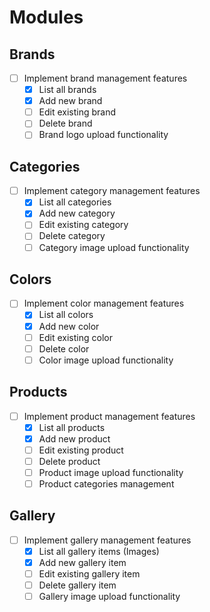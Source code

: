 # Modules

## Brands

- [ ] Implement brand management features
  - [x] List all brands
  - [x] Add new brand
  - [ ] Edit existing brand
  - [ ] Delete brand
  - [ ] Brand logo upload functionality

## Categories

- [ ] Implement category management features
  - [x] List all categories
  - [x] Add new category
  - [ ] Edit existing category
  - [ ] Delete category
  - [ ] Category image upload functionality

## Colors

- [ ] Implement color management features
  - [x] List all colors
  - [x] Add new color
  - [ ] Edit existing color
  - [ ] Delete color
  - [ ] Color image upload functionality

## Products

- [ ] Implement product management features
  - [x] List all products
  - [x] Add new product
  - [ ] Edit existing product
  - [ ] Delete product
  - [ ] Product image upload functionality
  - [ ] Product categories management

## Gallery

- [ ] Implement gallery management features
  - [x] List all gallery items (Images)
  - [x] Add new gallery item
  - [ ] Edit existing gallery item
  - [ ] Delete gallery item
  - [ ] Gallery image upload functionality
